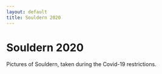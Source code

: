 ```yaml
---
layout: default
title: Souldern 2020
---
```


# Souldern 2020

Pictures of Souldern, taken during the Covid-19 restrictions.


<div id="souldern2020"></div>

<script src="/home/gallery/souldern2020.js"></script>
<script src="/home/gallery/galleries.js"></script>
<script>
  document.getElementById("souldern2020").style.height="25em";
</script>

